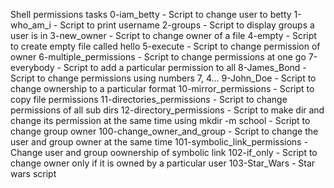 Shell permissions tasks
0-iam_betty - Script to change user to betty
1-who_am_i - Script to print username
2-groups - Script to display groups a user is in
3-new_owner - Script to change owner of a file
4-empty - Script to create empty file called hello
5-execute - Script to change permission of owner
6-multiple_permissions - Script to change permissions at one go
7-everybody - Script to add a particular permission to all
8-James_Bond - Script to change permissions using numbers 7, 4...
9-John_Doe - Script to change ownership to a particular format
10-mirror_permissions - Script to copy file permissions
11-directories_permissions - Script to change permissions of all sub dirs
12-directory_permissions - Script to make dir and change its permission at the same time using mkdir -m
school - Script to change group owner
100-change_owner_and_group - Script to change the user and group owner at the same time
101-symbolic_link_permissions - Change user and group oownership of symbolic link
102-if_only - Script to change owner only if it is owned by a particular user
103-Star_Wars - Star wars script


